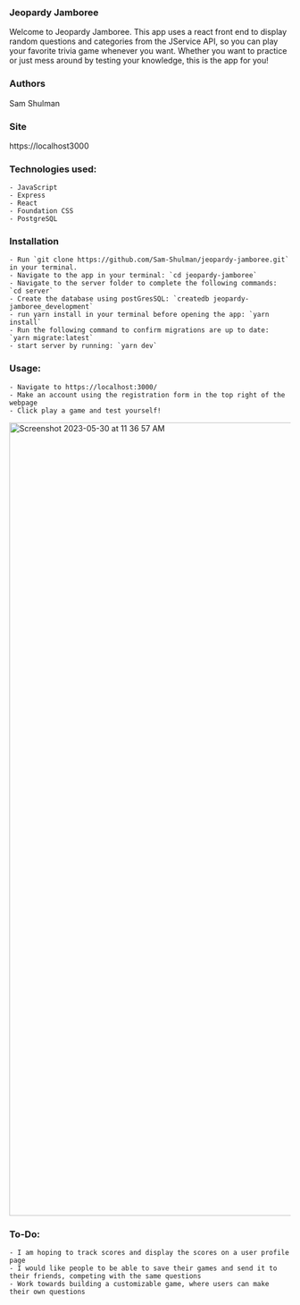 ### Jeopardy Jamboree
Welcome to Jeopardy Jamboree. This app uses a react front end to display random questions and categories from the JService API, so
you can play your favorite trivia game whenever you want. Whether you want to practice or just mess around by testing your knowledge,
this is the app for you!

### Authors
Sam Shulman

### Site
https://localhost3000

### Technologies used: 
    - JavaScript
    - Express
    - React
    - Foundation CSS
    - PostgreSQL

### Installation
    - Run `git clone https://github.com/Sam-Shulman/jeopardy-jamboree.git` in your terminal.
    - Navigate to the app in your terminal: `cd jeopardy-jamboree`
    - Navigate to the server folder to complete the following commands: `cd server`
    - Create the database using postGresSQL: `createdb jeopardy-jamboree_development`
    - run yarn install in your terminal before opening the app: `yarn install`
    - Run the following command to confirm migrations are up to date: `yarn migrate:latest`
    - start server by running: `yarn dev`

### Usage:
    - Navigate to https://localhost:3000/
    - Make an account using the registration form in the top right of the webpage
    - Click play a game and test yourself!

<img width="1418" alt="Screenshot 2023-05-30 at 11 36 57 AM" src="https://github.com/Sam-Shulman/jeopardy-jamboree/assets/122935111/61fe70b3-9b89-412d-8586-fe4fd778716a">


### To-Do:
    - I am hoping to track scores and display the scores on a user profile page
    - I would like people to be able to save their games and send it to their friends, competing with the same questions
    - Work towards building a customizable game, where users can make their own questions

